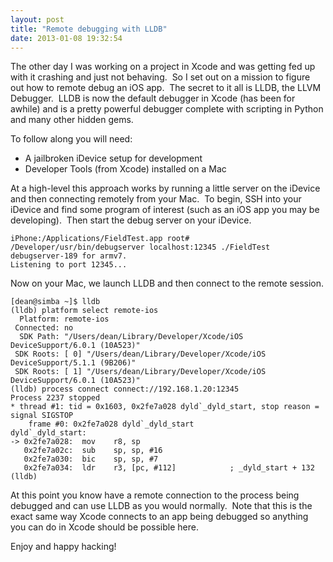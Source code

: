 ```yaml
---
layout: post
title: "Remote debugging with LLDB"
date: 2013-01-08 19:32:54
---
```


The other day I was working on a project in Xcode and was getting fed up with it crashing and just not behaving.  So I set out on a mission to figure out how to remote debug an iOS app.  The secret to it all is LLDB, the LLVM Debugger.  LLDB is now the default debugger in Xcode (has been for awhile) and is a pretty powerful debugger complete with scripting in Python and many other hidden gems.

To follow along you will need:

- A jailbroken iDevice setup for development
- Developer Tools (from Xcode) installed on a Mac

At a high-level this approach works by running a little server on the iDevice and then connecting remotely from your Mac.  To begin, SSH into your iDevice and find some program of interest (such as an iOS app you may be developing).  Then start the debug server on your iDevice.

~~~
iPhone:/Applications/FieldTest.app root# /Developer/usr/bin/debugserver localhost:12345 ./FieldTest
debugserver-189 for armv7.
Listening to port 12345...
~~~

Now on your Mac, we launch LLDB and then connect to the remote session.

~~~
[dean@simba ~]$ lldb
(lldb) platform select remote-ios
  Platform: remote-ios
 Connected: no
  SDK Path: "/Users/dean/Library/Developer/Xcode/iOS DeviceSupport/6.0.1 (10A523)"
 SDK Roots: [ 0] "/Users/dean/Library/Developer/Xcode/iOS DeviceSupport/5.1.1 (9B206)"
 SDK Roots: [ 1] "/Users/dean/Library/Developer/Xcode/iOS DeviceSupport/6.0.1 (10A523)"
(lldb) process connect connect://192.168.1.20:12345
Process 2237 stopped
* thread #1: tid = 0x1603, 0x2fe7a028 dyld`_dyld_start, stop reason = signal SIGSTOP
    frame #0: 0x2fe7a028 dyld`_dyld_start
dyld`_dyld_start:
-> 0x2fe7a028:  mov    r8, sp
   0x2fe7a02c:  sub    sp, sp, #16
   0x2fe7a030:  bic    sp, sp, #7
   0x2fe7a034:  ldr    r3, [pc, #112]            ; _dyld_start + 132
(lldb)
~~~

At this point you know have a remote connection to the process being debugged and can use LLDB as you would normally.  Note that this is the exact same way Xcode connects to an app being debugged so anything you can do in Xcode should be possible here.

Enjoy and happy hacking!

